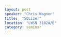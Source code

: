 ```yaml
---
layout: post
speaker: "Chris Wagner"
title:  "SQLizer"
location: "LWSN 3102A/B"
category: seminar
---
```

